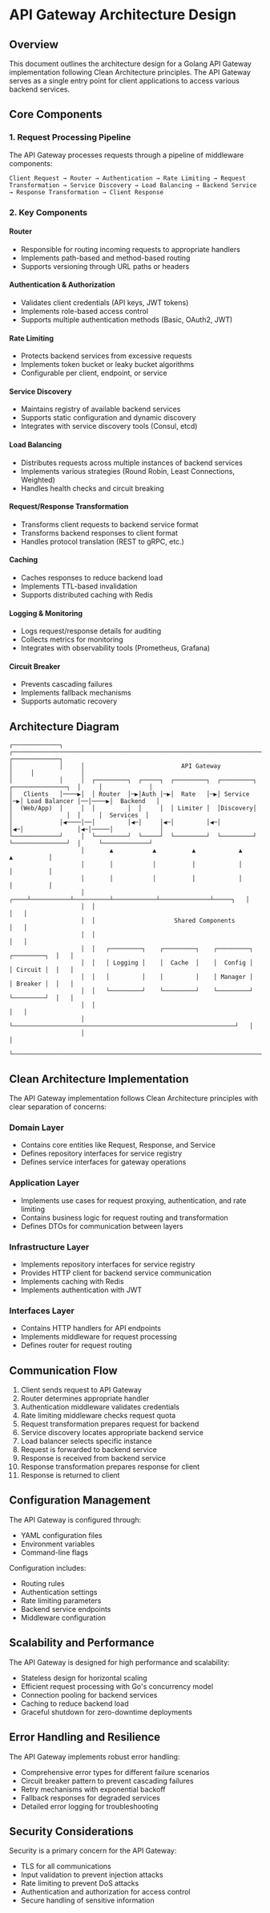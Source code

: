 # API Gateway Architecture Design

## Overview

This document outlines the architecture design for a Golang API Gateway implementation following Clean Architecture principles. The API Gateway serves as a single entry point for client applications to access various backend services.

## Core Components

### 1. Request Processing Pipeline

The API Gateway processes requests through a pipeline of middleware components:

```
Client Request → Router → Authentication → Rate Limiting → Request Transformation → Service Discovery → Load Balancing → Backend Service → Response Transformation → Client Response
```

### 2. Key Components

#### Router
- Responsible for routing incoming requests to appropriate handlers
- Implements path-based and method-based routing
- Supports versioning through URL paths or headers

#### Authentication & Authorization
- Validates client credentials (API keys, JWT tokens)
- Implements role-based access control
- Supports multiple authentication methods (Basic, OAuth2, JWT)

#### Rate Limiting
- Protects backend services from excessive requests
- Implements token bucket or leaky bucket algorithms
- Configurable per client, endpoint, or service

#### Service Discovery
- Maintains registry of available backend services
- Supports static configuration and dynamic discovery
- Integrates with service discovery tools (Consul, etcd)

#### Load Balancing
- Distributes requests across multiple instances of backend services
- Implements various strategies (Round Robin, Least Connections, Weighted)
- Handles health checks and circuit breaking

#### Request/Response Transformation
- Transforms client requests to backend service format
- Transforms backend responses to client format
- Handles protocol translation (REST to gRPC, etc.)

#### Caching
- Caches responses to reduce backend load
- Implements TTL-based invalidation
- Supports distributed caching with Redis

#### Logging & Monitoring
- Logs request/response details for auditing
- Collects metrics for monitoring
- Integrates with observability tools (Prometheus, Grafana)

#### Circuit Breaker
- Prevents cascading failures
- Implements fallback mechanisms
- Supports automatic recovery

## Architecture Diagram

```
┌─────────────┐     ┌─────────────────────────────────────────────────────────────────────┐     ┌─────────────┐
│             │     │                           API Gateway                                │     │             │
│             │     │  ┌─────────┐  ┌─────┐  ┌─────────┐  ┌─────────┐  ┌───────────────┐  │     │             │
│   Clients   │────▶│  │ Router  │─▶│Auth │─▶│  Rate   │─▶│ Service │─▶│ Load Balancer │──│────▶│  Backend   │
│  (Web/App)  │     │  │         │  │     │  │ Limiter │  │Discovery│  │               │  │     │  Services  │
│             │◀────│──│         │◀─│     │◀─│         │◀─│         │◀─│               │◀─│─────│             │
└─────────────┘     │  └─────────┘  └─────┘  └─────────┘  └─────────┘  └───────────────┘  │     └─────────────┘
                    │       ▲           ▲          ▲            ▲              ▲          │
                    │       │           │          │            │              │          │
                    │       │           │          │            │              │          │
                    │  ┌────┴───────────┴──────────┴────────────┴──────────────┴─────┐   │
                    │  │                                                              │   │
                    │  │                      Shared Components                       │   │
                    │  │                                                              │   │
                    │  │   ┌─────────┐    ┌─────────┐    ┌─────────┐    ┌─────────┐  │   │
                    │  │   │ Logging │    │  Cache  │    │  Config │    │ Circuit │  │   │
                    │  │   │         │    │         │    │ Manager │    │ Breaker │  │   │
                    │  │   └─────────┘    └─────────┘    └─────────┘    └─────────┘  │   │
                    │  │                                                              │   │
                    │  └──────────────────────────────────────────────────────────────┘   │
                    │                                                                     │
                    └─────────────────────────────────────────────────────────────────────┘
```

## Clean Architecture Implementation

The API Gateway implementation follows Clean Architecture principles with clear separation of concerns:

### Domain Layer
- Contains core entities like Request, Response, and Service
- Defines repository interfaces for service registry
- Defines service interfaces for gateway operations

### Application Layer
- Implements use cases for request proxying, authentication, and rate limiting
- Contains business logic for request routing and transformation
- Defines DTOs for communication between layers

### Infrastructure Layer
- Implements repository interfaces for service registry
- Provides HTTP client for backend service communication
- Implements caching with Redis
- Implements authentication with JWT

### Interfaces Layer
- Contains HTTP handlers for API endpoints
- Implements middleware for request processing
- Defines router for request routing

## Communication Flow

1. Client sends request to API Gateway
2. Router determines appropriate handler
3. Authentication middleware validates credentials
4. Rate limiting middleware checks request quota
5. Request transformation prepares request for backend
6. Service discovery locates appropriate backend service
7. Load balancer selects specific instance
8. Request is forwarded to backend service
9. Response is received from backend service
10. Response transformation prepares response for client
11. Response is returned to client

## Configuration Management

The API Gateway is configured through:
- YAML configuration files
- Environment variables
- Command-line flags

Configuration includes:
- Routing rules
- Authentication settings
- Rate limiting parameters
- Backend service endpoints
- Middleware configuration

## Scalability and Performance

The API Gateway is designed for high performance and scalability:
- Stateless design for horizontal scaling
- Efficient request processing with Go's concurrency model
- Connection pooling for backend services
- Caching to reduce backend load
- Graceful shutdown for zero-downtime deployments

## Error Handling and Resilience

The API Gateway implements robust error handling:
- Comprehensive error types for different failure scenarios
- Circuit breaker pattern to prevent cascading failures
- Retry mechanisms with exponential backoff
- Fallback responses for degraded services
- Detailed error logging for troubleshooting

## Security Considerations

Security is a primary concern for the API Gateway:
- TLS for all communications
- Input validation to prevent injection attacks
- Rate limiting to prevent DoS attacks
- Authentication and authorization for access control
- Secure handling of sensitive information
